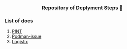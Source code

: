 <h3 align="center">
Repository of Deplyment Steps 📌
</h3>

### List of docs 
1. [PINT](https://github.com/Libing1999/Docs/tree/main/pint-deployment)
2. [Podman-issue](https://github.com/Libing1999/Docs/tree/main/podman-issues)
3. [Logistix](https://github.com/Libing1999/Docs/tree/main/logistix-deployment)
